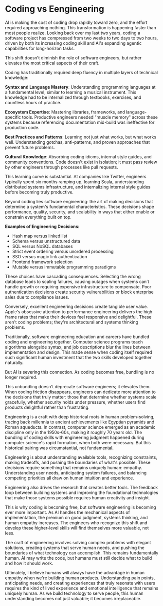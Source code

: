 # Coding vs Eengineering

AI is making the cost of coding drop rapidly toward zero, and the effort required approaching nothing. This transformation is happening faster than most people realize. Looking back over my last two years, coding a software project has compressed from two weeks to two days to two hours, driven by both its increasing coding skill and AI's expanding agentic capabilities for long-horizon tasks.

This shift doesn't diminish the role of software engineers, but rather elevates the most critical aspects of their craft.

Coding has traditionally required deep fluency in multiple layers of technical knowledge:

**Syntax and Language Mastery**: Understanding programming languages at a fundamental level, similar to learning a musical instrument. This knowledge had to be internalized through textbooks, exercises, and countless hours of practice.

**Ecosystem Expertise**: Mastering libraries, frameworks, and language-specific tools. Productive engineers needed "muscle memory" across these systems because referencing documentation mid-build was ineffective for production code.

**Best Practices and Patterns**: Learning not just what works, but what works well. Understanding gotchas, anti-patterns, and proven approaches that prevent future problems.

**Cultural Knowledge**: Absorbing coding idioms, internal style guides, and community conventions. Code doesn't exist in isolation; it must pass review by other engineers through processes like pull requests.

This learning curve is substantial. At companies like Twitter, engineers typically spent six months ramping up, learning Scala, understanding distributed systems infrastructure, and internalizing internal style guides before becoming truly productive.

Beyond coding lies software engineering: the art of making decisions that determine a system's fundamental characteristics. These decisions shape performance, quality, security, and scalability in ways that either enable or constrain everything built on top.

**Examples of Engineering Decisions**:
- Hash map versus linked list
- Schema versus unstructured data
- SQL versus NoSQL databases
- Strict event ordering versus unordered processing
- SSO versus magic link authentication
- Frontend framework selection
- Mutable versus immutable programming paradigms

These choices have cascading consequences. Selecting the wrong database leads to scaling failures, causing outages when systems can't handle growth or requiring expensive infrastructure to compensate. Poor authentication decisions create security vulnerabilities or block enterprise sales due to compliance issues.

Conversely, excellent engineering decisions create tangible user value. Apple's obsessive attention to performance engineering delivers the high frame rates that make their devices feel responsive and delightful. These aren't coding problems; they're architectural and systems thinking problems.

Traditionally, software engineering education and careers have bundled coding and engineering together. Computer science programs teach algorithms alongside syntax, and job descriptions blur the lines between implementation and design. This made sense when coding itself required such significant human investment that the two skills developed together naturally.

But AI is severing this connection. As coding becomes free, bundling is no longer required.

This unbundling doesn't deprecate software engineers; it elevates them. When coding friction disappears, engineers can dedicate more attention to the decisions that truly matter: those that determine whether systems scale gracefully, whether security holds under pressure, whether users find products delightful rather than frustrating.

Engineering is a craft with deep historical roots in human problem-solving, tracing back millennia to ancient achievements like Egyptian pyramids and Roman aqueducts. In contrast, computer science emerged as an academic discipline only in the 1950s-60s, making it roughly 70 years old. The bundling of coding skills with engineering judgment happened during computer science's rapid formation, when both were necessary. But this historical pairing was circumstantial, not fundamental.

Engineering is about understanding available tools, recognizing constraints, making tradeoffs, and pushing the boundaries of what's possible. These decisions require something that remains uniquely human: empathy. Understanding user needs, anticipating system failures, and balancing competing priorities all draw on human intuition and experience.

Engineering also drives the research that creates better tools. The feedback loop between building systems and improving the foundational technologies that make those systems possible requires human creativity and insight.

This is why coding is becoming free, but software engineering is becoming ever more important. As AI handles the mechanical aspects of implementation, the premium on good judgment, systems thinking, and human empathy increases. The engineers who recognize this shift and develop these higher-level skills will find themselves more valuable, not less.

The craft of engineering involves solving complex problems with elegant solutions, creating systems that serve human needs, and pushing the boundaries of what technology can accomplish. This remains fundamentally human. AI may write the code, but humans must still decide what to build and how it should work.

Ultimately, I believe humans will always have the advantage in human empathy when we're building human products. Understanding pain points, anticipating needs, and creating experiences that truly resonate with users requires the kind of lived experience and emotional intelligence that remains uniquely human. As we build technology to serve people, this human understanding becomes not just valuable; it becomes irreplaceable.